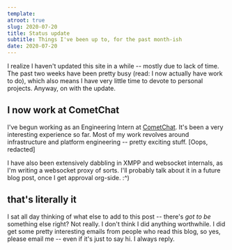 ```yaml
---
template:
atroot: true
slug: 2020-07-20
title: Status update
subtitle: Things I've been up to, for the past month-ish
date: 2020-07-20
---
```


I realize I haven't updated this site in a while -- mostly due to lack
of time. The past two weeks have been pretty busy (read: I now actually
have work to do), which also means I have very little time to devote to
personal projects. Anyway, on with the update.

## I now work at CometChat

I've begun working as an Engineering Intern at
[CometChat](https://www.cometchat.com). It's been a very interesting
experience so far. Most of my work revolves around infrastructure and
platform engineering -- pretty exciting stuff. [Oops, redacted]


I have also been extensively dabbling in XMPP and websocket internals,
as I'm writing a websocket proxy of sorts. I'll probably talk about it
in a future blog post, once I get approval org-side. :^)

## that's literally it

I sat all day thinking of what else to add to this post -- there's _got
to be_ something else right? Not really. I don't think I did anything
worthwhile. I did get some pretty interesting emails from people who
read this blog, so yes, please email me -- even if it's just to say hi.
I always reply.
